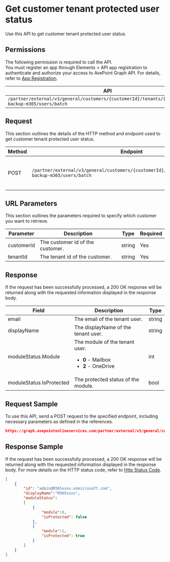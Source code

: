 # Get customer tenant protected user status

Use this API to get customer tenant protected user status.

 ## Permissions

The following permission is required to call the API.  
You must register an app through Elements > API app registration to authenticate and authorize your access to AvePoint Graph API. For details, refer to [App Registration](https://cdn.avepoint.com/assets/apelements-webhelp/avepoint-elements-for-partners/index.htm#!Documents/appregistration.htm).

| API | Permission  |
|-----------|--------|
| `/partner/external/v3/general/customers/{customerId}/tenants/{tenantId}/cloud-backup-m365/users/batch`|elements.cbprotected.read.all|  

## Request

This section outlines the details of the HTTP method and endpoint used to get customer tenant protected user status.

| Method | Endpoint | Description |
|-----------|--------|------------|
| POST | `/partner/external/v3/general/customers/{customerId}/tenants/{tenantId}/cloud-backup-m365/users/batch` | Get customer tenant protected user status.|
 
## URL Parameters

This section outlines the parameters required to specify which customer you want to retrieve.

| Parameter | Description | Type | Required |
| --- | --- | --- | --- |
| customerId | The customer id of the customer.    | string | Yes |
| tenantId | The tenant id of the customer.        | string | Yes |

## Response

If the request has been successfully processed, a 200 OK response will be returned along with the requested information displayed in the response body.
 
| Field | Description | Type |
| --- | --- | --- |
| email                     | The email of the tenant user.                       | string |
| displayName               | The displayName of the tenant user.                 | string |
| moduleStatus.Module       | The module of the tenant user.  <ul><li>**0** - Mailbox</li><li>**2** - OneDrive</li></ul>               | int |
| moduleStatus.IsProtected  | The protected status of the module.                  | bool |

## Request Sample
To use this API, send a POST request to the specified endpoint, including necessary parameters as defined in the references.
```json
https://graph.avepointonlineservices.com/partner/external/v3/general/customers/{customerId}/tenants/{tenantId}/cloud-backup-m365/users/batch
```
 
## Response Sample
If the request has been successfully processed, a 200 OK response will be returned along with the requested information displayed in the response body.
For more details on the HTTP status code, refer to [Http Status Code](https://learn.avepoint.com/docs/Use-AvePoint-Graph-API.html#http-status-code).
```json
[
    {
        "id": "admin@M365xxxx.onmicrosoft.com",
        "displayName":"M365xxxx",
        "moduleStatus":
        [
            {
                "module":0,
                "isProtected": false
            },
            {
                "module":2,
                "isProtected": true
            }
        ]
    }
]
```
